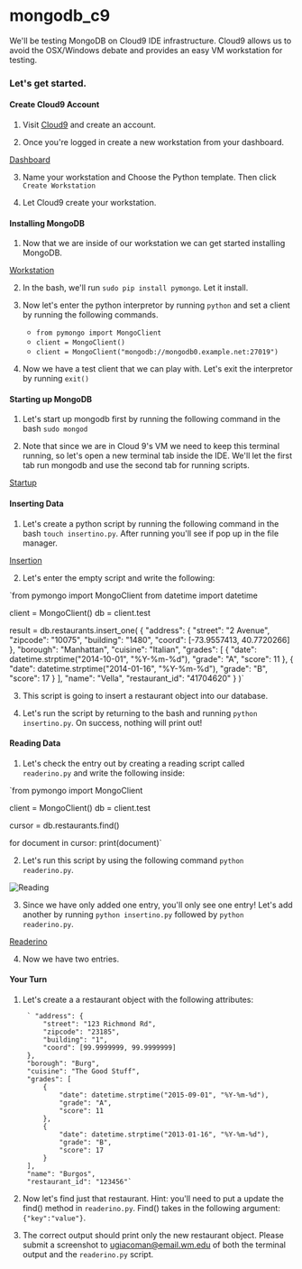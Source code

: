 # mongodb_c9
We'll be testing MongoDB on Cloud9 IDE infrastructure. Cloud9 allows us to avoid the OSX/Windows debate 
and provides an easy VM workstation for testing.

### Let's get started.

#### Create Cloud9 Account

1. Visit [Cloud9]("https://c9.io/") and create an account.

2. Once you're logged in create a new workstation from your dashboard.

[Dashboard](http://imgur.com/zJcw3rx)

3. Name your workstation and Choose the Python template. Then click `Create Workstation`

4. Let Cloud9 create your workstation.

#### Installing MongoDB

1. Now that we are inside of our workstation we can get started installing MongoDB.

[Workstation](http://imgur.com/lqr0du4)

2. In the bash, we'll run `sudo pip install pymongo`. Let it install.

3. Now let's enter the python interpretor by running `python` and set a client by running the following 
commands.

	* `from pymongo import MongoClient`
	* `client = MongoClient()`
	* `client = MongoClient("mongodb://mongodb0.example.net:27019")`

4. Now we have a test client that we can play with. Let's exit the interpretor by running `exit()`

#### Starting up MongoDB

1. Let's start up mongodb first by running the following command in the bash `sudo mongod`

2. Note that since we are in Cloud 9's VM we need to keep this terminal running, so let's open a new terminal tab inside the IDE. We'll let the first tab run mongodb and use the second tab for running scripts.

[Startup](http://imgur.com/bvr474t)

#### Inserting Data

1. Let's create a python script by running the following command in the bash `touch insertino.py`. After 
running you'll see if pop up in the file manager.

[Insertion](http://imgur.com/cmAgQTA)

2. Let's enter the empty script and write the following:

`from pymongo import MongoClient
from datetime import datetime

client = MongoClient()
db = client.test

result = db.restaurants.insert_one(
    {
        "address": {
            "street": "2 Avenue",
            "zipcode": "10075",
            "building": "1480",
            "coord": [-73.9557413, 40.7720266]
        },
        "borough": "Manhattan",
        "cuisine": "Italian",
        "grades": [
            {
                "date": datetime.strptime("2014-10-01", "%Y-%m-%d"),
                "grade": "A",
                "score": 11
            },
            {
                "date": datetime.strptime("2014-01-16", "%Y-%m-%d"),
                "grade": "B",
                "score": 17
            }
        ],
        "name": "Vella",
        "restaurant_id": "41704620"
    }
)`

3. This script is going to insert a restaurant object into our database.

4. Let's run the script by returning to the bash and running `python insertino.py`. On success, nothing
 will print out!

#### Reading Data

1. Let's check the entry out by creating a reading script called `readerino.py` and write the following 
inside:

`from pymongo import MongoClient

client = MongoClient()
db = client.test

cursor = db.restaurants.find()

for document in cursor:
    print(document)`

2. Let's run this script by using the following command `python readerino.py`.

![Reading](http://i.imgur.com/NOWndVE.png)

3. Since we have only added one entry, you'll only see one entry! Let's add another by running 
`python insertino.py` followed by `python readerino.py`.

[Readerino](http://imgur.com/1WG3uIG)

4. Now we have two entries.

#### Your Turn

1. Let's create a a restaurant object with the following attributes:

        ` "address": {
            "street": "123 Richmond Rd",
            "zipcode": "23185",
            "building": "1",
            "coord": [99.9999999, 99.9999999]
        },
        "borough": "Burg",
        "cuisine": "The Good Stuff",
        "grades": [
            {
                "date": datetime.strptime("2015-09-01", "%Y-%m-%d"),
                "grade": "A",
                "score": 11
            },
            {
                "date": datetime.strptime("2013-01-16", "%Y-%m-%d"),
                "grade": "B",
                "score": 17
            }
        ],
        "name": "Burgos",
        "restaurant_id": "123456"`

2. Now let's find just that restaurant. Hint: you'll need to put a update the find() method in `readerino.py`. Find() takes in the following argument: `{"key":"value"}`.

3. The correct output should print only the new restaurant object. Please submit a screenshot to
ugiacoman@email.wm.edu of both the terminal output and the `readerino.py` script.


